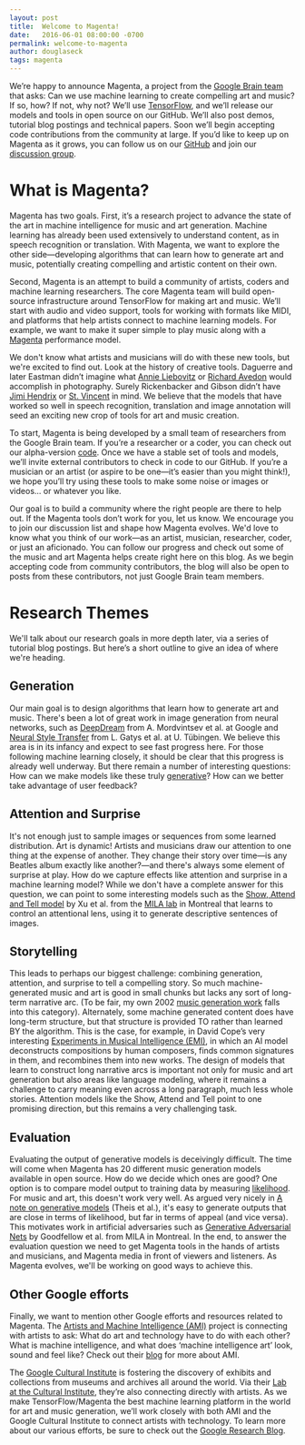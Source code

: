 ```yaml
---
layout: post
title:  Welcome to Magenta!
date:   2016-06-01 08:00:00 -0700
permalink: welcome-to-magenta
author: douglaseck
tags: magenta
---
```


We’re happy to announce Magenta, a project from the [Google Brain
team](https://research.google.com/teams/brain/) that asks: Can we use
machine learning to create compelling art and music? If so, how? If
not, why not?  We’ll use [TensorFlow](https://www.tensorflow.org), and
we’ll release our models and tools in open source on our GitHub. We’ll
also post demos, tutorial blog postings and technical papers. Soon
we’ll begin accepting code contributions from the community at
large. If you’d like to keep up on Magenta as it grows, you can follow
us on our [GitHub](https://github.com/tensorflow/magenta) and join our
[discussion
group](https://groups.google.com/a/tensorflow.org/forum/#!forum/magenta-discuss).

# What is Magenta?

Magenta has two goals. First, it’s a research project to advance the
state of the art in machine intelligence for music and art
generation. Machine learning has already been used extensively to
understand content, as in speech recognition or translation. With
Magenta, we want to explore the other side—developing algorithms that
can learn how to generate art and music, potentially creating
compelling and artistic content on their own.

Second, Magenta is an attempt to build a community of artists, coders
and machine learning researchers. The core Magenta team will build
open-source infrastructure around TensorFlow for making art and music.
We’ll start with audio and video support, tools for working with
formats like MIDI, and platforms that help artists connect to machine
learning models.  For example, we want to make it super simple to play
music along with a [Magenta](https://www.youtube.com/watch?v=01V9S8_7A0I&feature=youtu.be) performance model.

We don't know what artists and musicians will do with these new tools,
but we're excited to find out. Look at the history of creative
tools. Daguerre and later Eastman didn’t imagine what [Annie
Liebovitz](https://en.wikipedia.org/wiki/Annie_Leibovitz) or [Richard
Avedon](https://en.wikipedia.org/wiki/Richard_Avedon) would accomplish
in photography. Surely Rickenbacker and Gibson didn’t have [Jimi
Hendrix](https://en.wikipedia.org/wiki/Jimi_Hendrix) or
[St. Vincent](https://en.wikipedia.org/wiki/St._Vincent_(musician)) in
mind.  We believe that the models that have worked so well in speech
recognition, translation and image annotation will seed an exciting
new crop of tools for art and music creation.

To start, Magenta is being developed by a small team of researchers
from the Google Brain team.  If you’re a researcher or a coder, you
can check out our alpha-version
[code](https://www.github.com/tensorflow/magenta). Once we have a
stable set of tools and models, we’ll invite external contributors to
check in code to our GitHub. If you’re a musician or an artist (or
aspire to be one—it’s easier than you might think!), we hope you’ll
try using these tools to make some noise or images or videos... or
whatever you like.

Our goal is to build a community where the right people are there to
help out.  If the Magenta tools don’t work for you, let us know.  We
encourage you to join our discussion list and shape how Magenta
evolves.  We'd love to know what you think of our work—as an artist,
musician, researcher, coder, or just an aficionado. You can follow our
progress and check out some of the music and art Magenta helps create
right here on this blog.  As we begin accepting code from community
contributors, the blog will also be open to posts from these
contributors, not just Google Brain team members.


# Research Themes 

We'll talk about our research goals in more depth later, via a series
of tutorial blog postings. But here’s a short outline to give an idea
of where we're heading.

## Generation 

Our main goal is to design algorithms that learn how to generate art
and music.  There's been a lot of great work in image generation from
neural networks, such as
[DeepDream](http://googleresearch.blogspot.com/2015/06/inceptionism-going-deeper-into-neural.html)
from A. Mordvintsev et al. at Google and [Neural Style
Transfer](http://arxiv.org/abs/1508.06576) from L. Gatys et al. at
U. Tübingen. We believe this area is in its infancy and expect to see
fast progress here. For those following machine learning closely, it
should be clear that this progress is already well underway.  But
there remain a number of interesting questions: How can we make models
like these truly
[generative](https://en.wikipedia.org/wiki/Generative_model)? How can
we better take advantage of user feedback?

## Attention and Surprise

It's not enough just to sample images or sequences from some learned
distribution.  Art is dynamic! Artists and musicians draw our
attention to one thing at the expense of another. They change their
story over time—is any Beatles album exactly like another?—and there's
always some element of surprise at play. How do we capture effects
like attention and surprise in a machine learning model? While we
don't have a complete answer for this question, we can point to some
interesting models such as the [Show, Attend and Tell
model](http://arxiv.org/abs/1502.03044) by Xu et al. from the [MILA
lab](https://mila.umontreal.ca/en/) in Montreal that learns to control
an attentional lens, using it to generate descriptive sentences of
images.

## Storytelling

This leads to perhaps our biggest challenge: combining generation,
attention, and surprise to tell a compelling story.  So much
machine-generated music and art is good in small chunks but lacks any
sort of long-term narrative arc. (To be fair, my own 2002 [music
generation
work](http://www.iro.umontreal.ca/~eckdoug/blues/index.html) falls
into this category).  Alternately, some machine generated content does
have long-term structure, but that structure is provided TO rather
than learned BY the algorithm. This is the case, for example, in David
Cope’s very interesting [Experiments in Musical Intelligence
(EMI)](http://artsites.ucsc.edu/faculty/cope/experiments.htm), in
which an AI model deconstructs compositions by human composers, finds
common signatures in them, and recombines them into new works.  The
design of models that learn to construct long narrative arcs is
important not only for music and art generation but also areas like
language modeling, where it remains a challenge to carry meaning even
across a long paragraph, much less whole stories. Attention models
like the Show, Attend and Tell point to one promising direction, but
this remains a very challenging task.

## Evaluation

Evaluating the output of generative models is deceivingly
difficult. The time will come when Magenta has 20 different music
generation models available in open source.  How do we decide which
ones are good?  One option is to compare model output to training data
by measuring
[likelihood](https://en.wikipedia.org/wiki/Likelihood_function).  For
music and art, this doesn't work very well. As argued very nicely in
[A note on generative models](http://arxiv.org/abs/1511.01844) (Theis
et al.), it's easy to generate outputs that are close in terms of
likelihood, but far in terms of appeal (and vice versa). This
motivates work in artificial adversaries such as [Generative
Adversarial
Nets](https://papers.nips.cc/paper/5423-generative-adversarial-nets.pdf)
by Goodfellow et al. from MILA in Montreal. In the end, to answer the
evaluation question we need to get Magenta tools in the hands of
artists and musicians, and Magenta media in front of viewers and
listeners. As Magenta evolves, we'll be working on good ways to
achieve this.

## Other Google efforts

Finally, we want to mention other Google efforts and resources related
to Magenta.  The [Artists and Machine Intelligence
(AMI)](https://ami.withgoogle.com/) project is connecting with artists
to ask: What do art and technology have to do with each other? What is
machine intelligence, and what does ‘machine intelligence art’ look,
sound and feel like? Check out their
[blog](https://medium.com/artists-and-machine-intelligence) for more
about AMI.

The [Google Cultural
Institute](https://www.google.com/culturalinstitute/home) is fostering
the discovery of exhibits and collections from museums and archives
all around the world. Via their [Lab at the Cultural Institute](https://www.google.com/culturalinstitute/thelab/), they’re also
connecting directly with artists. As we make TensorFlow/Magenta the
best machine learning platform in the world for art and music
generation, we’ll work closely with both AMI and the Google Cultural
Institute to connect artists with technology. To learn more about our
various efforts, be sure to check out the [Google Research
Blog](http://googleresearch.blogspot.com/).

